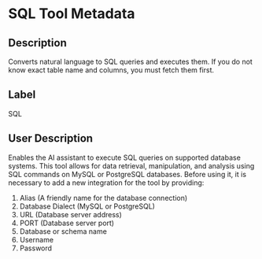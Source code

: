 # SQL Tool Metadata

## Description

Converts natural language to SQL queries and executes them. If you do not know exact table name and columns, you must fetch them first.

## Label

SQL

## User Description

Enables the AI assistant to execute SQL queries on supported database systems. This tool allows for data retrieval, manipulation, and analysis using SQL commands on MySQL or PostgreSQL databases. Before using it, it is necessary to add a new integration for the tool by providing:
1. Alias (A friendly name for the database connection)
2. Database Dialect (MySQL or PostgreSQL)
3. URL (Database server address)
4. PORT (Database server port)
5. Database or schema name
6. Username
7. Password
